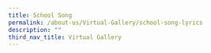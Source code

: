 ```yaml
---
title: School Song
permalink: /about-us/Virtual-Gallery/school-song-lyrics
description: ""
third_nav_title: Virtual Gallery
---
```

